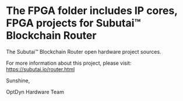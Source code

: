 # The FPGA folder includes IP cores, FPGA projects for Subutai™ Blockchain Router
The Subutai™ Blockchain Router open hardware project sources.



For more information about this project, please visit: https://subutai.io/router.html


Sunshine,


OptDyn Hardware Team

